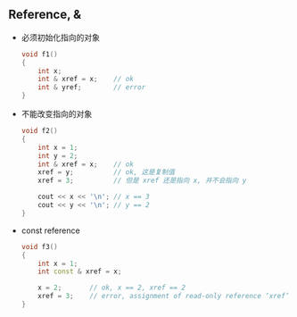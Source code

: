 ##	Reference, &

*	必须初始化指向的对象

	```cpp
	void f1()
	{
		int x;
		int & xref = x;    // ok
		int & yref;        // error
	}
	```

*	不能改变指向的对象

	```cpp
	void f2()
	{
		int x = 1;
		int y = 2;
		int & xref = x;    // ok
		xref = y;          // ok, 这是复制值
		xref = 3;          // 但是 xref 还是指向 x, 并不会指向 y

		cout << x << '\n'; // x == 3
		cout << y << '\n'; // y == 2
	}
	```

*	const reference

	```cpp
	void f3()
	{
		int x = 1;
		int const & xref = x;

		x = 2;       // ok, x == 2, xref == 2
		xref = 3;    // error, assignment of read-only reference ‘xref’
	}
	```
